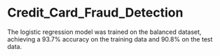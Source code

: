 # Credit_Card_Fraud_Detection
The logistic regression model was trained on the balanced dataset, achieving a 93.7% accuracy on the training data and 90.8% on the test data.
